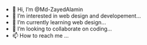 - 👋 Hi, I’m @Md-ZayedAlamin
- 👀 I’m interested in web design and developement...
- 🌱 I’m currently learning web design...
- 💞️ I’m looking to collaborate on coding...
- 📫 How to reach me ...

<!---
Md-ZayedAlamin/Md-ZayedAlamin is a ✨ special ✨ repository because its `README.md` (this file) appears on your GitHub profile.
You can click the Preview link to take a look at your changes.
--->
